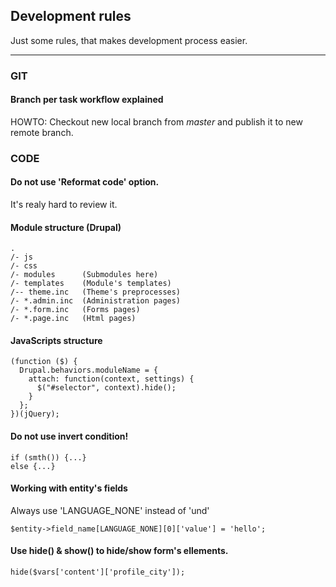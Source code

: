 ## Development rules
Just some rules, that makes development process easier.
- - -

### GIT
#### Branch per task workflow explained
HOWTO: Checkout new local branch from _master_ and publish it to new remote branch.

### CODE
#### Do not use 'Reformat code' option.
It's realy hard to review it.

#### Module structure (Drupal)
    .
    /- js
    /- css
    /- modules      (Submodules here)
    /- templates    (Module's templates)
    /-- theme.inc   (Theme's preprocesses)
    /- *.admin.inc  (Administration pages)
    /- *.form.inc   (Forms pages)
    /- *.page.inc   (Html pages)

#### JavaScripts structure
    (function ($) {
      Drupal.behaviors.moduleName = {
        attach: function(context, settings) {
          $("#selector", context).hide();
        }
      };
    })(jQuery);

#### Do not use invert condition!
    if (smth()) {...}
    else {...}


#### Working with entity's fields
Always use 'LANGUAGE_NONE' instead of 'und'

`$entity->field_name[LANGUAGE_NONE][0]['value'] = 'hello';`

#### Use hide() & show() to hide/show form's ellements.

`hide($vars['content']['profile_city']);`

